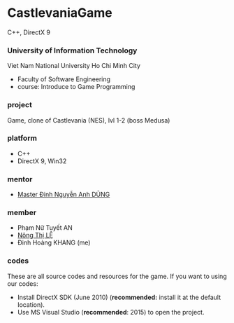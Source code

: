 # CastlevaniaGame
C++, DirectX 9

### University of Information Technology
Viet Nam National University Ho Chi Minh City
- Faculty of Software Engineering
- course: Introduce to Game Programming

### project
Game, clone of Castlevania (NES), lvl 1-2 (boss Medusa)

### platform
- C++
- DirectX 9, Win32

### mentor
- [Master Đinh Nguyễn Anh DŨNG](https://github.com/dungdna2000)

### member
- Phạm Nữ Tuyết AN
- [Nông Thị LỆ](https://github.com/vyle3696)
- Đinh Hoàng KHANG (me)

### codes
These are all source codes and resources for the game. If you want to using our codes:
- Install DirectX SDK (June 2010) (**recommended:** install it at the default location).
- Use MS Visual Studio (**recommended**: 2015) to open the project.
